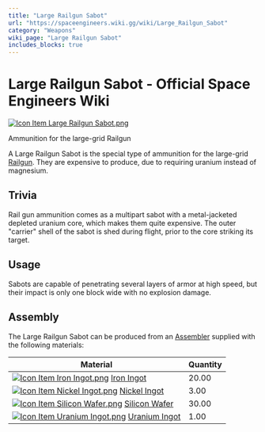 ```yaml
---
title: "Large Railgun Sabot"
url: "https://spaceengineers.wiki.gg/wiki/Large_Railgun_Sabot"
category: "Weapons"
wiki_page: "Large Railgun Sabot"
includes_blocks: true
---
```


# Large Railgun Sabot - Official Space Engineers Wiki

[![Icon Item Large Railgun Sabot.png](https://spaceengineers.wiki.gg/images/thumb/a/a5/Icon_Item_Large_Railgun_Sabot.png/100px-Icon_Item_Large_Railgun_Sabot.png?b3e7e5)](https://spaceengineers.wiki.gg/wiki/File:Icon_Item_Large_Railgun_Sabot.png)

Ammunition for the large-grid Railgun

A Large Railgun Sabot is the special type of ammunition for the large-grid [Railgun](https://spaceengineers.wiki.gg/wiki/Railgun "Railgun"). They are expensive to produce, due to requiring uranium instead of magnesium.

## Trivia

Rail gun ammunition comes as a multipart sabot with a metal-jacketed depleted uranium core, which makes them quite expensive. The outer "carrier" shell of the sabot is shed during flight, prior to the core striking its target.

## Usage

Sabots are capable of penetrating several layers of armor at high speed, but their impact is only one block wide with no explosion damage.

## Assembly

The Large Railgun Sabot can be produced from an [Assembler](https://spaceengineers.wiki.gg/wiki/Assembler "Assembler") supplied with the following materials:

| Material | Quantity |
| --- | --- |
| [![Icon Item Iron Ingot.png](https://spaceengineers.wiki.gg/images/thumb/e/e7/Icon_Item_Iron_Ingot.png/21px-Icon_Item_Iron_Ingot.png?388ec0)](https://spaceengineers.wiki.gg/wiki/Iron_Ingot "Iron Ingot") [Iron Ingot](https://spaceengineers.wiki.gg/wiki/Iron_Ingot "Iron Ingot") | 20.00 |
| [![Icon Item Nickel Ingot.png](https://spaceengineers.wiki.gg/images/thumb/4/4b/Icon_Item_Nickel_Ingot.png/21px-Icon_Item_Nickel_Ingot.png?e67f47)](https://spaceengineers.wiki.gg/wiki/Nickel_Ingot "Nickel Ingot") [Nickel Ingot](https://spaceengineers.wiki.gg/wiki/Nickel_Ingot "Nickel Ingot") | 3.00 |
| [![Icon Item Silicon Wafer.png](https://spaceengineers.wiki.gg/images/thumb/c/cf/Icon_Item_Silicon_Wafer.png/21px-Icon_Item_Silicon_Wafer.png?e4ed69)](https://spaceengineers.wiki.gg/wiki/Silicon_Wafer "Silicon Wafer") [Silicon Wafer](https://spaceengineers.wiki.gg/wiki/Silicon_Wafer "Silicon Wafer") | 30.00 |
| [![Icon Item Uranium Ingot.png](https://spaceengineers.wiki.gg/images/thumb/d/dd/Icon_Item_Uranium_Ingot.png/21px-Icon_Item_Uranium_Ingot.png?750d14)](https://spaceengineers.wiki.gg/wiki/Uranium_Ingot "Uranium Ingot") [Uranium Ingot](https://spaceengineers.wiki.gg/wiki/Uranium_Ingot "Uranium Ingot") | 1.00 |